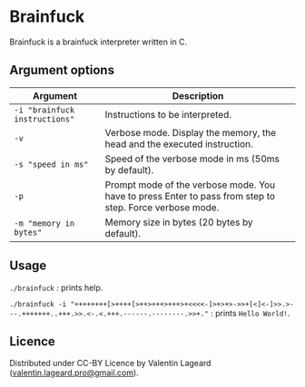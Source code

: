 # Brainfuck

Brainfuck is a brainfuck interpreter written in C.

## Argument options

Argument|Description
-|-
`-i "brainfuck instructions"`|Instructions to be interpreted.
`-v`|Verbose mode. Display the memory, the head and the executed instruction.
`-s "speed in ms"` |Speed of the verbose mode in ms (50ms by default).
`-p`|Prompt mode of the verbose mode. You have to press Enter to pass from step to step. Force verbose mode.
`-m "memory in bytes"`|Memory size in bytes (20 bytes by default).

## Usage

`./brainfuck` : prints help.

`./brainfuck -i "++++++++[>++++[>++>+++>+++>+<<<<-]>+>+>->>+[<]<-]>>.>---.+++++++..+++.>>.<-.<.+++.------.--------.>>+."` : prints `Hello World!`.

## Licence

Distributed under CC-BY Licence by Valentin Lageard (valentin.lageard.pro@gmail.com).
